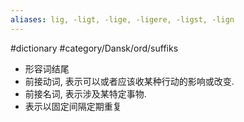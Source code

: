 ```yaml
---
aliases: lig, -ligt, -lige, -ligere, -ligst, -lign
---
```

#dictionary #category/Dansk/ord/suffiks 

- 形容词结尾
- 前接动词, 表示可以或者应该收某种行动的影响或改变.
- 前接名词, 表示涉及某特定事物.
- 表示以固定间隔定期重复
